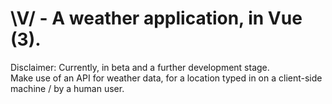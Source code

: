 # \V/ - A weather application, in Vue (3). 

Disclaimer: Currently, in beta and a further development stage.</br>
Make use of an API for weather data, for a location typed in on a client-side machine / by a human user. 
